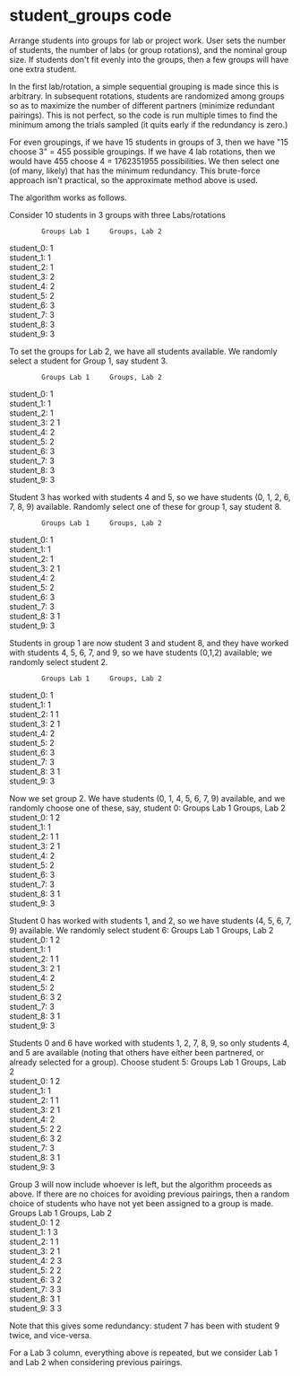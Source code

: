 # student_groups code

Arrange students into groups for lab or project work.  User sets the number of
students, the number of labs (or group rotations), and the nominal group size.
If students don't fit evenly into the groups, then a few groups will have one
extra student.

In the first lab/rotation, a simple sequential grouping is made since this is
arbitrary.  In subsequent rotations, students are randomized among groups so as to maximize the number of different partners (minimize redundant pairings). This is not perfect, so the code is run multiple times to find the minimum among the trials sampled (it quits early if the redundancy is zero.)

For even groupings, if we have 15 students in groups of 3, then we have "15 choose 3" = 455 possible groupings. If we have 4 lab rotations, then we would have 455 choose 4 = 1762351955 possibilities. We then select one (of many, likely) that has the minimum redundancy. This brute-force approach isn't practical, so the approximate method above is used. 

The algorithm works as follows.

Consider 10 students in 3 groups with three Labs/rotations
      
            Groups Lab 1     Groups, Lab 2  
student_0:       1  
student_1:       1  
student_2:       1  
student_3:       2  
student_4:       2  
student_5:       2  
student_6:       3  
student_7:       3  
student_8:       3  
student_9:       3  

To set the groups for Lab 2, we have all students available. We randomly select a student for Group 1, say student 3.

            Groups Lab 1     Groups, Lab 2  
student_0:       1  
student_1:       1  
student_2:       1  
student_3:       2                1  
student_4:       2  
student_5:       2  
student_6:       3  
student_7:       3  
student_8:       3  
student_9:       3  

Student 3 has worked with students 4 and 5, so we have students (0, 1, 2, 6, 7, 8, 9) available. Randomly select one of these for group 1, say student 8.

            Groups Lab 1     Groups, Lab 2  
student_0:       1  
student_1:       1  
student_2:       1  
student_3:       2                1  
student_4:       2  
student_5:       2  
student_6:       3  
student_7:       3  
student_8:       3                1  
student_9:       3  

Students in group 1 are now student 3 and student 8, and they have worked with students 4, 5, 6, 7, and 9, so we have students (0,1,2) available; we randomly select student 2.

            Groups Lab 1     Groups, Lab 2  
student_0:       1  
student_1:       1  
student_2:       1                1  
student_3:       2                1  
student_4:       2  
student_5:       2  
student_6:       3  
student_7:       3  
student_8:       3                1  
student_9:       3  

Now we set group 2. We have students (0, 1, 4, 5, 6, 7, 9) available, and we randomly choose one of these, say, student 0:
            Groups Lab 1     Groups, Lab 2  
student_0:       1                2  
student_1:       1  
student_2:       1                1  
student_3:       2                1  
student_4:       2  
student_5:       2  
student_6:       3  
student_7:       3  
student_8:       3                1  
student_9:       3  

Student 0 has worked with students 1, and 2, so we have students (4, 5, 6, 7, 9) available. We randomly select student 6:
            Groups Lab 1     Groups, Lab 2  
student_0:       1                2  
student_1:       1  
student_2:       1                1  
student_3:       2                1  
student_4:       2  
student_5:       2  
student_6:       3                2  
student_7:       3  
student_8:       3                1  
student_9:       3  

Students 0 and 6 have worked with students 1, 2, 7, 8, 9, so only students 4, and 5 are available (noting that others have either been partnered, or already selected for a group). Choose student 5:
            Groups Lab 1     Groups, Lab 2  
student_0:       1                2  
student_1:       1  
student_2:       1                1  
student_3:       2                1  
student_4:       2  
student_5:       2                2  
student_6:       3                2  
student_7:       3  
student_8:       3                1  
student_9:       3  

Group 3 will now include whoever is left, but the algorithm proceeds as above. If there are no choices for avoiding previous pairings, then a random choice of students who have not yet been assigned to a group is made. 
            Groups Lab 1     Groups, Lab 2  
student_0:       1                2  
student_1:       1                3  
student_2:       1                1  
student_3:       2                1  
student_4:       2                3  
student_5:       2                2  
student_6:       3                2  
student_7:       3                3  
student_8:       3                1  
student_9:       3                3  

Note that this gives some redundancy: student 7 has been with student 9 twice, and vice-versa.

For a Lab 3 column, everything above is repeated, but we consider Lab 1 and Lab 2 when considering previous pairings.

